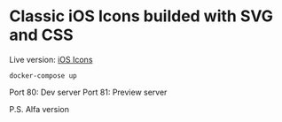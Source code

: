 # Classic iOS Icons builded with SVG and CSS
Live version: [iOS Icons](https://ios-icons.gololobov.dev)

```
docker-compose up
```
Port 80: Dev server
Port 81: Preview server

P.S. Alfa version